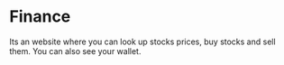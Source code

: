 # Finance
Its an website where you can look up stocks prices, buy stocks and sell them. You can also see your wallet.
